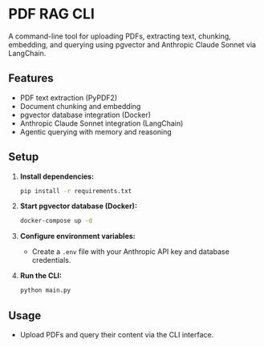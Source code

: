 # PDF RAG CLI

A command-line tool for uploading PDFs, extracting text, chunking, embedding, and querying using pgvector and Anthropic Claude Sonnet via LangChain.

## Features
- PDF text extraction (PyPDF2)
- Document chunking and embedding
- pgvector database integration (Docker)
- Anthropic Claude Sonnet integration (LangChain)
- Agentic querying with memory and reasoning

## Setup

1. **Install dependencies:**
   ```bash
   pip install -r requirements.txt
   ```

2. **Start pgvector database (Docker):**
   ```bash
   docker-compose up -d
   ```

3. **Configure environment variables:**
   - Create a `.env` file with your Anthropic API key and database credentials.

4. **Run the CLI:**
   ```bash
   python main.py
   ```

## Usage
- Upload PDFs and query their content via the CLI interface. 